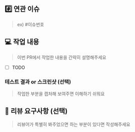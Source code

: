 ## #️⃣ 연관 이슈

> ex) #이슈번호

## 💻 작업 내용

> 이번 PR에서 작업한 내용을 간략히 설명해주세요

- [ ] TODO

### 테스트 결과 or 스크린샷 (선택)

> 작업한 부분을 캡처해 보여주면 이해하기 쉬워요

## 💬 리뷰 요구사항 (선택)

> 리뷰어가 특별히 봐주었으면 하는 부분이 있다면 작성해주세요
